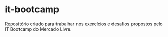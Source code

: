 # it-bootcamp
Repositório criado para trabalhar nos exercícios e desafios propostos pelo IT Bootcamp do Mercado Livre.
